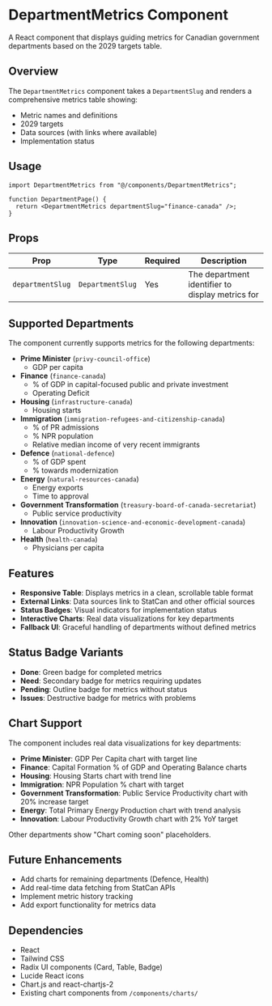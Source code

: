 # DepartmentMetrics Component

A React component that displays guiding metrics for Canadian government departments based on the 2029 targets table.

## Overview

The `DepartmentMetrics` component takes a `DepartmentSlug` and renders a comprehensive metrics table showing:

- Metric names and definitions
- 2029 targets
- Data sources (with links where available)
- Implementation status

## Usage

```tsx
import DepartmentMetrics from "@/components/DepartmentMetrics";

function DepartmentPage() {
  return <DepartmentMetrics departmentSlug="finance-canada" />;
}
```

## Props

| Prop             | Type             | Required | Description                                      |
| ---------------- | ---------------- | -------- | ------------------------------------------------ |
| `departmentSlug` | `DepartmentSlug` | Yes      | The department identifier to display metrics for |

## Supported Departments

The component currently supports metrics for the following departments:

- **Prime Minister** (`privy-council-office`)
  - GDP per capita
- **Finance** (`finance-canada`)
  - % of GDP in capital-focused public and private investment
  - Operating Deficit
- **Housing** (`infrastructure-canada`)
  - Housing starts
- **Immigration** (`immigration-refugees-and-citizenship-canada`)
  - % of PR admissions
  - % NPR population
  - Relative median income of very recent immigrants
- **Defence** (`national-defence`)
  - % of GDP spent
  - % towards modernization
- **Energy** (`natural-resources-canada`)
  - Energy exports
  - Time to approval
- **Government Transformation** (`treasury-board-of-canada-secretariat`)
  - Public service productivity
- **Innovation** (`innovation-science-and-economic-development-canada`)
  - Labour Productivity Growth
- **Health** (`health-canada`)
  - Physicians per capita

## Features

- **Responsive Table**: Displays metrics in a clean, scrollable table format
- **External Links**: Data sources link to StatCan and other official sources
- **Status Badges**: Visual indicators for implementation status
- **Interactive Charts**: Real data visualizations for key departments
- **Fallback UI**: Graceful handling of departments without defined metrics

## Status Badge Variants

- **Done**: Green badge for completed metrics
- **Need**: Secondary badge for metrics requiring updates
- **Pending**: Outline badge for metrics without status
- **Issues**: Destructive badge for metrics with problems

## Chart Support

The component includes real data visualizations for key departments:

- **Prime Minister**: GDP Per Capita chart with target line
- **Finance**: Capital Formation % of GDP and Operating Balance charts
- **Housing**: Housing Starts chart with trend line
- **Immigration**: NPR Population % chart with target
- **Government Transformation**: Public Service Productivity chart with 20% increase target
- **Energy**: Total Primary Energy Production chart with trend analysis
- **Innovation**: Labour Productivity Growth chart with 2% YoY target

Other departments show "Chart coming soon" placeholders.

## Future Enhancements

- Add charts for remaining departments (Defence, Health)
- Add real-time data fetching from StatCan APIs
- Implement metric history tracking
- Add export functionality for metrics data

## Dependencies

- React
- Tailwind CSS
- Radix UI components (Card, Table, Badge)
- Lucide React icons
- Chart.js and react-chartjs-2
- Existing chart components from `/components/charts/`
